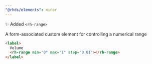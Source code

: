 ```yaml
---
"@rhds/elements": minor
---
```


✨ Added `<rh-range>`

A form-associated custom element for controlling a numerical range

```html
<label>
  Volume
  <rh-range min="0" max="1" step="0.01"></rh-range>
</label>
```
